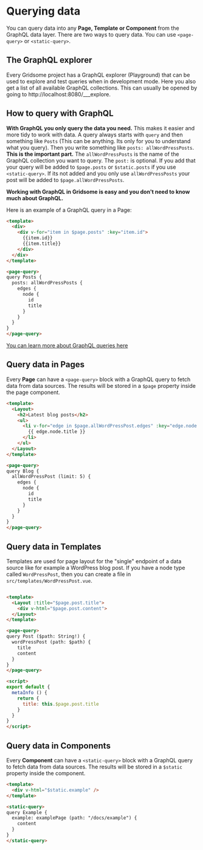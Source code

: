 # Querying data
You can query data into any **Page, Template or Component** from the GraphQL data layer. There are two ways to query data. You can use `<page-query>` or `<static-query>`. 

## The GraphQL explorer
Every Gridsome project has a GraphQL explorer (Playground) that can be used to explore and test queries when in development mode. Here you also get a list of all available GraphQL collections. This can usually be opened by going to http://localhost:8080/___explore.


## How to query with GraphQL
**With GraphQL you only query the data you need.** This makes it easier and more tidy to work with data.
A query always starts with `query` and then something like `Posts` (This can be anything. Its only for you to understand what you query). Then you write something like `posts: allWordPressPosts`. **This is the important part.** The `allWordPressPosts` is the name of the GraphQL collection you want to query. The `post:` is optional. If you add that your query will be added to `$page.posts` or `$static.posts` if you use `<static-query>`. If its not added and you only use `allWordPressPosts` your post will be added to `$page.allWordPressPosts`.

  **Working with GraphQL in Gridsome is easy and you don't need to know much about GraphQL.**


Here is an example of a GraphQL query in a Page:

```html
<template>
  <div>
    <div v-for="item in $page.posts" :key="item.id">
      {{item.id}}
      {{item.title}}
    </div>    
  </div>
</template>

<page-query>
query Posts {
  posts: allWordPressPosts {
    edges {
      node { 
        id
        title
      }
    }
  }
}
</page-query>
```

[You can learn more about GraphQL queries here](https://graphql.org/learn/queries/)


## Query data in Pages

Every **Page** can have a `<page-query>` block with a GraphQL query
to fetch data from data sources. The results will be stored in a
`$page` property inside the page component.

```html
<template>
  <Layout>
    <h2>Latest blog posts</h2>
    <ul>
      <li v-for="edge in $page.allWordPressPost.edges" :key="edge.node._id">
        {{ edge.node.title }}
      </li>
    </ul>
  </Layout>
</template>

<page-query>
query Blog {
  allWordPressPost (limit: 5) {
    edges {
      node {
        id
        title
      }
    }
  }
}
</page-query>
```


## Query data in Templates

Templates are used for page layout for the "single" endpoint of a data source like for example a WordPress blog post. If you have a node type called `WordPressPost`, then you can create a file
in `src/templates/WordPressPost.vue`.

```html

<template>
  <Layout :title="$page.post.title">
    <div v-html="$page.post.content">
  </Layout>
</template>

<page-query>
query Post ($path: String!) {
  wordPressPost (path: $path) {
    title
    content
  }
}
</page-query>

<script>
export default {
  metaInfo () {
    return {
      title: this.$page.post.title
    }
  }
}
</script>
```

## Query data in Components


Every **Component** can have a `<static-query>` block with a GraphQL query
to fetch data from data sources. The results will be stored in a
`$static` property inside the component.

```html
<template>
  <div v-html="$static.example" />
</template>

<static-query>
query Example {
  example: examplePage (path: "/docs/example") {
    content
  }
}
</static-query>

```
